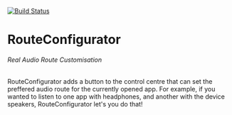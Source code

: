 [![Build Status](https://travis-ci.org/joemccann/dillinger.svg?branch=master)](https://travis-ci.org/joemccann/dillinger)
# RouteConfigurator
###### _Real Audio Route Customisation_

RouteConfigurator adds a button to the control centre that can set the preffered audio route for the currently opened app. For example, if you wanted to listen to one app with headphones, and another with the device speakers, RouteConfigurator let's you do that!
